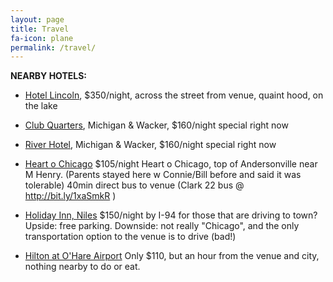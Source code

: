 ```yaml
---
layout: page
title: Travel
fa-icon: plane
permalink: /travel/
---
```


**NEARBY HOTELS:**

* [Hotel Lincoln](http://bit.ly/1xaTOnc), $350/night, across the street from venue, quaint hood, on the lake

* [Club Quarters](http://bit.ly/1xaUn0f), Michigan & Wacker, $160/night special right now

* [River Hotel](http://bit.ly/1xaUucg), Michigan & Wacker, $160/night special right now

* [Heart o Chicago](http://bit.ly/1xaRnAU)
$105/night Heart o Chicago, top of Andersonville near M Henry.
(Parents stayed here w Connie/Bill before and said it was tolerable)
40min direct bus to venue  (Clark 22 bus @ http://bit.ly/1xaSmkR )

* [Holiday Inn, Niles](http://bit.ly/1xaRJrr)
$150/night by I-94 for those that are driving to town? Upside: free parking. Downside: not really "Chicago", and the only transportation option to the venue is to drive (bad!)

* [Hilton at O'Hare Airport](http://bit.ly/1xaTy7B)
Only $110, but an hour from the venue and city, nothing nearby to do or eat.
